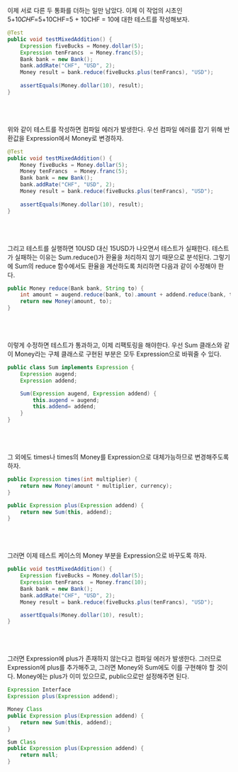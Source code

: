이제 서로 다른 두 통화를 더하는 일만 남았다. 이제 이 작업의 시초인 5+10𝐶𝐻𝐹=5+10CHF=5 + 10CHF = 10에 대한 테스트를 작성해보자.
```java
@Test
public void testMixedAddition() {
    Expression fiveBucks = Money.dollar(5);
    Expression tenFrancs  = Money.franc(5);
    Bank bank = new Bank();
    bank.addRate("CHF", "USD", 2);
    Money result = bank.reduce(fiveBucks.plus(tenFrancs), "USD");
        
    assertEquals(Money.dollar(10), result);
}
```



<br><br><br>
위와 같이 테스트를 작성하면 컴파일 에러가 발생한다. 우선 컴파일 에러를 잡기 위해 반환값을 Expression에서 Money로 변경하자.
```java
@Test
public void testMixedAddition() {
    Money fiveBucks = Money.dollar(5);
    Money tenFrancs  = Money.franc(5);
    Bank bank = new Bank();
    bank.addRate("CHF", "USD", 2);
    Money result = bank.reduce(fiveBucks.plus(tenFrancs), "USD");
        
    assertEquals(Money.dollar(10), result);
}
```




<br><br><br>
그리고 테스트를 실행하면 10USD 대신 15USD가 나오면서 테스트가 실패한다. 테스트가 실패하는 이유는 Sum.reduce()가 환율을 처리하지 않기 때문으로 분석된다.
그렇기에 Sum의 reduce 함수에서도 환율을 계산하도록 처리하면 다음과 같이 수정해야 한다.

```java
public Money reduce(Bank bank, String to) {
    int amount = augend.reduce(bank, to).amount + addend.reduce(bank, to).amount;
    return new Money(amount, to);
}
```




<br><br><br>
이렇게 수정하면 테스트가 통과하고, 이제 리팩토링을 해야한다. 우선 Sum 클래스와 같이 Money라는 구체 클래스로 구현된 부분은 모두 Expression으로 바꿔줄 수 있다.

```java
public class Sum implements Expression {
    Expression augend;
    Expression addend;

    Sum(Expression augend, Expression addend) {
        this.augend = augend;
        this.addend= addend;
    }
}

```




<br><br><br>
그 외에도 times나 times의 Money를 Expression으로 대체가능하므로 변경해주도록 하자.
```java
public Expression times(int multiplier) {
    return new Money(amount * multiplier, currency);
}

public Expression plus(Expression addend) {
    return new Sum(this, addend);
}
```


<br><br><br>
그러면 이제 테스트 케이스의 Money 부분을 Expression으로 바꾸도록 하자.
```java
public void testMixedAddition() {
    Expression fiveBucks = Money.dollar(5);
    Expression tenFrancs  = Money.franc(10);
    Bank bank = new Bank();
    bank.addRate("CHF", "USD", 2);
    Money result = bank.reduce(fiveBucks.plus(tenFrancs), "USD");

    assertEquals(Money.dollar(10), result);
}

```



<br><br><br>
그러면 Expression에 plus가 존재하지 않는다고 컴파일 에러가 발생한다. 그러므로 Expression에 plus를 추가해주고, 그러면 Money와 Sum에도 이를 구현해야 할 것이다. Money에는 plus가 이미 있으므로, public으로만 설정해주면 된다.

```java
Expression Interface
Expression plus(Expression addend);

Money Class
public Expression plus(Expression addend) {
    return new Sum(this, addend);
}

Sum Class
public Expression plus(Expression addend) {
    return null;
}
```

